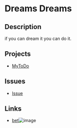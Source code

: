 # Dreams Dreams

## Description
if you can dream it you can do it.

## Projects
- [MyToDo](https://github.com/users/zamdin21/projects/1)

## Issues
- [Issue](https://github.com/zamdin21/bet/issues/new?assignees=zamdin21&labels=&template=issue-template.md&title=)

## Links
- [bet](https://github.com/zamdin21/bet)![image](https://user-images.githubusercontent.com/53864377/173581793-3ac60358-b4e3-438c-b32c-7e45f9b03af4.png)

<!---
zamdin21/zamdin21 is a ✨ special ✨ repository because its `README.md` (this file) appears on your GitHub profile.
You can click the Preview link to take a look at your changes.
--->
